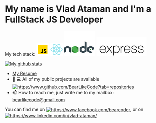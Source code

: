 # My name is Vlad Ataman and I'm a FullStack JS Developer

My tech stack: ![js](./icons/javascript.svg) ![react](./icons/react.svg) ![node](./icons/node.svg) ![express](./icons/express.svg)

</p>

[![My github stats](https://github-readme-stats.vercel.app/api?username=bearlikecode&count_private=true&show_icons=true&theme=default&hide_title=true)](https://github.com/bearlikecode/github-readme-stats)

- <a href="https://bearlikecode.github.io/BearLikeCode/">My Resume</a>
- 👨‍ 💻  All of my public projects are available <a href="https://github.com/BearLikeCode?tab=repositories">
  <img align="center" src="https://img.shields.io/badge/github-%2324292e.svg?&style=for-the-badge&logo=github&logoColor=white" alt="https://www.github.com/BearLikeCode?tab=repositories" height="20" width="70" /></a>
- 📫  How to reach me, just write me to my mailbox: [bearlikecode@gmail.com](mailto:bearlikecode@gmail.com?subject=github)

<p style="text-align: center, color: #fff">You can find me on 
    <a href="https://www.facebook.com/bearcoder/" target="blank"><img align="center" src="https://img.shields.io/badge/facebook-%231877F2.svg?&style=for-the-badge&logo=facebook&logoColor=white" alt="https://www.facebook.com/bearcoder" height="20" width="80" /></a>, or on
    <a href="https://www.linkedin.com/in/vlad-ataman/" target="blank"><img align="center" src="https://img.shields.io/badge/linkedin-%230077B5.svg?&style=for-the-badge&logo=linkedin&logoColor=white" alt="https://www.linkedin.com/in/vlad-ataman/" height="20" width="80" /></a>
</p>
